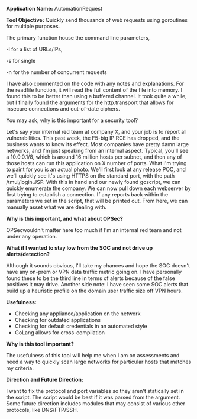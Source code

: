**Application Name:** AutomationRequest

**Tool Objective:** Quickly send thousands of web requests using goroutines for multiple purposes.



The primary function house the command line parameters,

-l for a list of URLs/IPs,

-s for single

-n for the number of concurrent requests



I have also commented on the code with any notes and explanations. For the readfile function, it will read the full content of the file into memory. I found this to be better than using a buffered channel. It took quite a while, but I finally found the arguments for the http.transport that allows for insecure connections and out-of-date ciphers.



You may ask, why is this important for a security tool?

Let's say your internal red team at company X, and your job is to report all vulnerabilities. This past week, the F5-big IP RCE has dropped, and the business wants to know its effect. Most companies have pretty damn large networks, and I'm just speaking from an internal aspect. Typical, you'll see a 10.0.0.1/8, which is around 16 million hosts per subnet, and then any of those hosts can run this application on X number of ports. What I'm trying to paint for you is an actual photo. We'll first look at any release POC, and we'll quickly see it's using HTTPS on the standard port, with the path /tmui/login.JSP. With this in hand and our newly found goscript, we can quickly enumerate the company. We can now pull down each webserver by first trying to establish a connection. If any reports back within the parameters we set in the script, that will be printed out. From here, we can manually asset what we are dealing with.



**Why is this important, and what about OPSec?**

OPSecwouldn't matter here too much if I'm an internal red team and not under any operation.



**What if I wanted to stay low from the SOC and not drive up alerts/detection?**

Although it sounds obvious, I'll take my chances and hope the SOC doesn't have any on-prem or VPN data traffic metric going on. I have personally found these to be the third line in terms of alerts because of the false positives it may drive. Another side note: I have seen some SOC alerts that build up a heuristic profile on the domain user traffic size off VPN hours.



**Usefulness:**

- Checking any appliance/application on the network
- Checking for outdated applications
- Checking for default credentials in an automated style
- GoLang allows for cross-compilation



**Why is this tool important?**

The usefulness of this tool will help me when I am on assessments and need a way to quickly scan large networks for particular hosts that matches my criteria.



**Direction and Future Direction:**

I want to fix the protocol and port variables so they aren't statically set in the script. The script would be best if it was parsed from the argument. Some future direction includes modules that may consist of various other protocols, like DNS/FTP/SSH.
